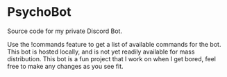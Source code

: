 # PsychoBot
Source code for my private Discord Bot.

Use the !commands feature to get a list of available commands for the bot. 
This bot is hosted locally, and is not yet readily available for mass distribution. 
This bot is a fun project that I work on when I get bored, feel free to make any changes as you see fit.

